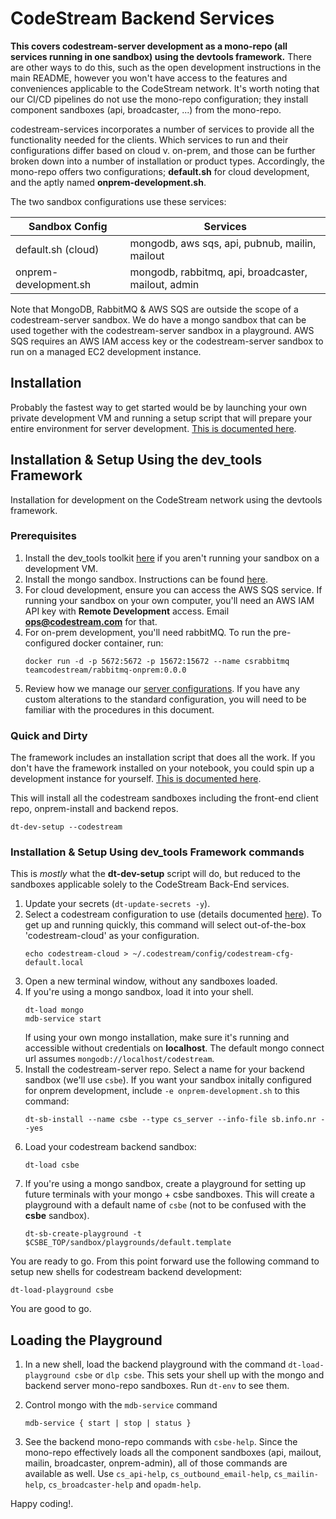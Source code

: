 # CodeStream Backend Services

**This covers codestream-server development as a mono-repo (all services running
in one sandbox) using the devtools framework.** There are other ways to do this,
such as the open development instructions in the main README, however you won't
have access to the features and conveniences applicable to the CodeStream
network. It's worth noting that our CI/CD pipelines do not use the mono-repo
configuration; they install component sandboxes (api, broadcaster, ...) from the
mono-repo.

codestream-services incorporates a number of services to provide all the
functionality needed for the clients. Which services to run and their
configurations differ based on cloud v. on-prem, and those can be further broken
down into a number of installation or product types. Accordingly, the mono-repo
offers two configurations; **default.sh** for cloud development, and the aptly
named **onprem-development.sh**.

The two sandbox configurations use these services:

| Sandbox Config | Services |
| --- | --- |
| default.sh (cloud) | mongodb, aws sqs, api, pubnub, mailin, mailout |
| onprem-development.sh | mongodb, rabbitmq, api, broadcaster, mailout, admin |

Note that MongoDB, RabbitMQ & AWS SQS are outside the scope of a
codestream-server sandbox. We do have a mongo sandbox that can be used together
with the codestream-server sandbox in a playground. AWS SQS requires an AWS IAM
access key or the codestream-server sandbox to run on a managed EC2 development
instance.

## Installation

Probably the fastest way to get started would be by launching your own private
development VM and running a setup script that will prepare your entire
environment for server development. [This is documented
here](https://dtops-docs.codestream.us/netuser/resources/dev-vms/).

## Installation & Setup Using the dev_tools Framework

Installation for development on the CodeStream network using the devtools
framework.

### Prerequisites
1. Install the dev_tools toolkit
   [here](https://github.com/teamcodestream/dev_tools) if you aren't running
   your sandbox on a development VM.
1. Install the mongo sandbox. Instructions can be found
   [here](https://github.com/teamcodestream/mongodb_tools).
1. For cloud development, ensure you can access the AWS SQS service. If running
   your sandbox on your own computer, you'll need an AWS IAM API key with
   **Remote Development** access. Email **ops@codestream.com** for that.
1. For on-prem development, you'll need rabbitMQ. To run the pre-configured
   docker container, run:
   ```
   docker run -d -p 5672:5672 -p 15672:15672 --name csrabbitmq teamcodestream/rabbitmq-onprem:0.0.0
   ```
1. Review how we manage our [server configurations](../api_server/docs/unified-cfg-file.md).
   If you have any custom alterations to the standard configuration, you will
   need to be familiar with the procedures in this document.

### Quick and Dirty 

The framework includes an installation script that does all the work. If you
don't have the framework installed on your notebook, you could spin up a
development instance for yourself. [This is documented
here](https://dtops-docs.codestream.us/netuser/resources/dev-vms/).

This will install all the codestream sandboxes including the front-end client
repo, onprem-install and backend repos.
```
dt-dev-setup --codestream
```

### Installation & Setup Using dev_tools Framework commands

This is _mostly_ what the **dt-dev-setup** script will do, but reduced to the
sandboxes applicable solely to the CodeStream Back-End services.

1. Update your secrets (`dt-update-secrets -y`).
1. Select a codestream configuration to use (details documented
   [here](../api_server/docs/unified-cfg-file.md)). To get up and running quickly, this
   command will select out-of-the-box 'codestream-cloud' as your configuration.
	```
	echo codestream-cloud > ~/.codestream/config/codestream-cfg-default.local
	```
1. Open a new terminal window, without any sandboxes loaded.
1. If you're using a mongo sandbox, load it into your shell.
	```
	dt-load mongo
	mdb-service start
	```
   If using your own mongo installation, make sure it's running and accessible
   without credentials on **localhost**. The default mongo connect url assumes
   `mongodb://localhost/codestream`.
1. Install the codestream-server repo. Select a name for your backend sandbox
   (we'll use `csbe`). If you want your sandbox initally configured for onprem
   development, include `-e onprem-development.sh` to this command:
	```
   dt-sb-install --name csbe --type cs_server --info-file sb.info.nr --yes
	```
1. Load your codestream backend sandbox:
	```
	dt-load csbe
	```
1. If you're using a mongo sandbox, create a playground for setting up future
   terminals with your mongo + csbe sandboxes. This will create a playground
   with a default name of `csbe` (not to be confused with the **csbe** sandbox).
	```
	dt-sb-create-playground -t $CSBE_TOP/sandbox/playgrounds/default.template
	```

You are ready to go.  From this point forward use the following command to setup
new shells for codestream backend development:
```
dt-load-playground csbe
```
You are good to go.

## Loading the Playground

1. In a new shell, load the backend playground with the command
   `dt-load-playground csbe` or `dlp csbe`. This sets your shell up with the
   mongo and backend server mono-repo sandboxes. Run `dt-env` to see them.

1. Control mongo with the `mdb-service` command
   ```
   mdb-service { start | stop | status }
   ```

1. See the backend mono-repo commands with `csbe-help`. Since the mono-repo
   effectively loads all the component sandboxes (api, mailout, mailin,
   broadcaster, onprem-admin), all of those commands are available as well. Use
   `cs_api-help`, `cs_outbound_email-help`, `cs_mailin-help`,
   `cs_broadcaster-help` and `opadm-help`.

Happy coding!.
